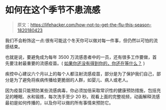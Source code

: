 # 如何在这个季节不患流感

> 原文：<https://lifehacker.com/how-not-to-get-the-flu-this-season-1820180423>

我们不会粉饰这一点:很有可能这个冬天你可以做对每一件事，但仍然以可怕的流感结束。



也就是说，要避免成为每年 3500 万流感患者中的一员，还有很多工作要做，首先要注射最重要的流感疫苗。( [如果你还没有得到你的，你还在等什么？](https://vitals.lifehacker.com/don-t-let-these-myths-scare-you-away-from-a-flu-shot-1787136173) )

疾控中心建议六个月以上的每个人都注射流感疫苗，部分是为了保护我们自己，部分是为了避免将疾病传播给更脆弱的人群，如婴儿、病人或老人。

因为疫苗只能预防某些流感病毒，你必须加倍采取常识性的健康预防措施，包括充足的睡眠、水和锻炼，每次洗手至少 20 秒。观看上面的完整视频，动画解释流感最初是如何传播的，以及你可以做的所有事情来预防它。